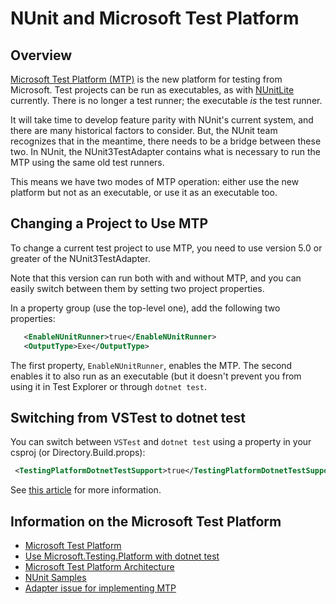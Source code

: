 # NUnit and Microsoft Test Platform

## Overview

[Microsoft Test Platform (MTP)](https://learn.microsoft.com/en-us/dotnet/core/testing/unit-testing-platform-intro?tabs=dotnetcli)
is the new platform for testing from Microsoft. Test projects can be run as executables, as with [NUnitLite](../nunit/running-tests/NUnitLite-Runner.md)
currently. There is no longer a test runner; the executable _is_ the test runner.

It will take time to develop feature parity with NUnit's current system, and there are many historical factors to
consider. But, the NUnit team recognizes that in the meantime, there needs to be a bridge between these two. In NUnit,
the NUnit3TestAdapter contains what is necessary to run the MTP using the same old test runners.

This means we have two modes of MTP operation: either use the new platform but not as an executable, or use it
as an executable too.

## Changing a Project to Use MTP

To change a current test project to use MTP, you need to use version 5.0 or greater of the NUnit3TestAdapter.

Note that this version can run both with and without MTP, and you can easily switch between them by setting two project
properties.

In a property group (use the top-level one), add the following two properties:

```xml
   <EnableNUnitRunner>true</EnableNUnitRunner>
   <OutputType>Exe</OutputType>  
```

The first property, `EnableNUnitRunner`, enables the MTP. The second enables it to also run as an executable (but it
doesn't prevent you from using it in Test Explorer or through `dotnet test`.

## Switching from VSTest to dotnet test

You can switch between `VSTest` and `dotnet test` using a property in your csproj (or Directory.Build.props):

```xml
 <TestingPlatformDotnetTestSupport>true</TestingPlatformDotnetTestSupport>
```

See [this article](https://learn.microsoft.com/en-us/dotnet/core/testing/unit-testing-platform-integration-dotnet-test#dotnet-test---microsofttestingplatform-mode)
for more information.

## Information on the Microsoft Test Platform

* [Microsoft Test Platform](https://learn.microsoft.com/en-us/dotnet/core/testing/unit-testing-platform-intro?tabs=dotnetcli)
* [Use Microsoft.Testing.Platform with dotnet test](https://learn.microsoft.com/en-us/dotnet/core/testing/unit-testing-platform-integration-dotnet-test)
* [Microsoft Test Platform Architecture](https://learn.microsoft.com/en-us/dotnet/core/testing/unit-testing-platform-architecture)
* [NUnit Samples](https://github.com/nunit/nunit3-vs-adapter.issues/tree/master/Issue1152)
* [Adapter issue for implementing MTP](https://github.com/nunit/nunit3-vs-adapter/issues/1152)
